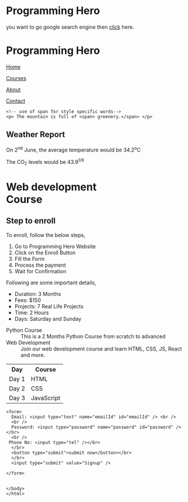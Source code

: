 <!DOCTYPE html>
<html lang="en">
  <head>
    <meta charset="UTF-8" />
    <title>Document</title>
  </head>
  <body>
    <h1>Programming Hero</h1>
    <p>
    <!-- how you add the link in the html-->
      you want to go google search engine then
      <a href="https://www.google.com">click</a>
      here.
    </p>
    <!-- for add html -->
    <h1>Programming Hero</h1>
    <p><a href="home.html">Home</a></p>
    <p><a href="courses.html">Courses</a></p>
    <p><a href="about.html">About</a></p>
    <p><a href="contact.html">Contact</a></p>
  
    
    <!-- use of span for style specific words-->
    <p> The mountain is full of <span> greenery.</span> </p>
 
<h2>Weather Report</h2>
    <p>
    <!-- sup use for put the value in power and sub tag use for put down the value from word -->
      On 2<sup>nd</sup> June, the average temperature would be 34.2<sup>o</sup>C
    </p>
    <p>The CO<sub>2</sub> levels would be 43.9<sup>1/6</sup></p>
    
  
<h1>Web development<br> Course</h1>
<h2>Step to enroll</h2>
<p>
To enroll, follow the below steps, <br>
<ol type="1"> <!-- in orderd list how we put denoted fuction 
of list like for I II III = I,for A B C = A, For a b c = a and
 for number 1 2 3 = 1 or for i ii iii = i -->

<li>Go to Programming Hero Website</li>
<li>Click on the Enroll Button</li>
<li>Fill the Form</li>
<li>Process the payment</li>
<li>Wait for Confirmation</li>
</ol>
</p>
<!-- for unorderd list foe denote list we can use square,
circle,disc(deafult),triangle etc. -->
<p>Following are some important details, <br>
          <ul type="square">
              <li>Duration: 3 Months</li>
              <li>Fees: $150</li>
              <li>Projects: 7 Real Life Projects</li>
              <li>Time: 2 Hours </li>
              <li>Days: Saturday and Sunday</li>
          </ul> 
<!-- in dl =description list where, dt = description title,
 dd = description define -->
<dl>
              <dt>Python Course</dt>
              <dd>This is a 2 Months Python Course from scratch to advanced</dd>
              <dt>Web Development</dt>
              <dd>Join our web development course and learn HTML, CSS, JS, React and more.</dd>
          </dl>    
<!-- atribute for table where, tr = table row, th = table head,
td = table detail-->    
<table>
      <tr>
        <th>Day</th>
        <th>Course</th>
      </tr>
      <tr>
        <td>Day 1</td>
        <td>HTML</td>
      </tr>
      <tr>
        <td>Day 2</td>
        <td>CSS</td>
      </tr>
      <tr>
        <td>Day 3</td>
        <td>JavaScript</td>
      </tr>
 </table> 
 <!--add image model->
    <img src="phero.png" alt="programming_hero logo" />
    <p>
      Enjoy a personalized, fun, and 
      interactive learning process while 
      becoming a    Programming Hero.
    </p>
  
    
  <form action="/my-handling-form-page" method="post">
            <!--Form Structure--> 
</form>

    <form>
      Email: <input type="text" name="emailId" id="emailId" /> <br />
      <br />
      Password: <input type="password" name="password" id="password" /></br>
      <br />
     Phone No: <input type="tel" /></br>
      </br>
      <button type="submit">submit now</button></br>
      </br>
      <input type="submit" value="Signup" />
   
    </form>
    
    
    </body>
    </html>
    
    
     
    
